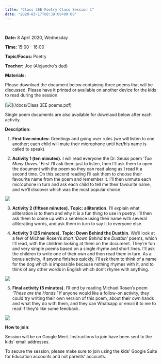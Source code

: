 ```yaml
---
title: "Class 3EE Poetry Class Session 1"
date: "2020-03-17T08:39:00+00:00"
---
```


&nbsp;

**Date:** 8 April 2020, Wednesday

**Time:** 15:00 - 16:00

**Topic/Focus:** Poetry

**Teacher:** Joe (Alejandro's dad)

**Materials:**

Please download the document below containing three poems that will be discussed. Please have it printed or available on another device for the kids to read during the session.

[![](/images/tooManyDaves.jpg)](/docs/Class 3EE poems.pdf)

Single poem documents are also available for downlaod below after each activity.

**Description:**

1. **First five minutes:** Greetings and going over rules (we will listen to one another; each child will mute their microphone until her/his name is called to speak).

2. **Activity 1 (ten minutes).**  I will read everyone the Dr. Seuss poem *‘Too Many Daves.’*  First I’ll ask them just to listen, then I’ll ask them to open the document with the poem so they can read along as I read it a second time.  On this second reading I’ll ask them to choose their favourite name from the poem and remember it.  I’ll then unmute each microphone in turn and ask each child to tell me their favourite name, and we’ll discover which was the most popular choice.

[![](/images/tooManyDaves.jpg)](/docs/tooManyDaves.pdf)

3. **Activity 2 (fifteen minutes).**  **Topic: alliteration.**  I’ll explain what alliteration is to them and why it is a fun thing to use in poetry.  I’ll then ask them to come up with a sentence using their name with several alliterating words, and ask them in turn to say it to everyone else.

4.	**Activity 3 (25 minutes).** **Topic: Down Behind the Dustbin.**  We’ll look at a few of Michael Rosen’s short *‘Down Behind the Dustbin’* poems, which I’ll read, with the children looking at them on the document.  They’re fun and very simple poems based on a single rhyme and short lines.  I’ll ask the children to write one of their own and then read them in turn.  As a bonus activity, if anyone finishes quickly, I’ll ask them to think of a name for the dog which is impossible because nothing rhymes with it, and to think of any other words in English which don’t rhyme with anything.

[![](/images/downBehindDustbin.jpg)](/docs/downBehindDustbin.pdf)

5.	**Final activity (5 minutes).**  I’ll end by reading Michael Rosen’s poem *‘These are the Hands.’*  If anyone would like a follow-on activity, they could try writing their own version of this poem, about their own hands and what they do with them, and they can Whatsapp or email it to me to read if they’d like some feedback.

[![](/images/theseAreHands.png)](/docs/theseAreHands.pdf)

**How to join:**

Session will be on Google Meet. Instructions to join have been sent to the kids' email addresses.

To secure the session, please make sure to join using the kids' Google Suite for Education accounts and not parents' accounts.

<br/>
<br/>


 